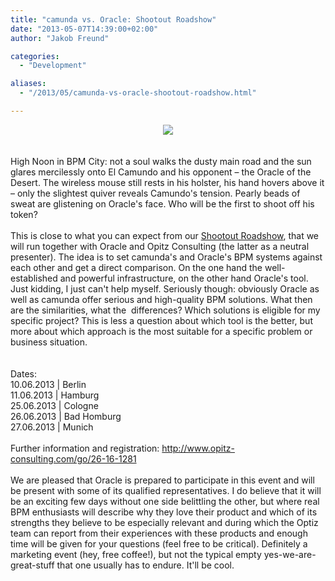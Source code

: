 ```yaml
---
title: "camunda vs. Oracle: Shootout Roadshow"
date: "2013-05-07T14:39:00+02:00"
author: "Jakob Freund"

categories:
  - "Development"

aliases:
  - "/2013/05/camunda-vs-oracle-shootout-roadshow.html"

---
```


<div class="separator" style="clear: both; text-align: center;">
<a href="http://1.bp.blogspot.com/-T7kU7QSe4U0/UYj07DY8VmI/AAAAAAAAAEA/qUNIQdpIJZQ/s1600/cowboy_duell_main.gif" imageanchor="1" style="margin-left: 1em; margin-right: 1em;"><img border="0" src="http://1.bp.blogspot.com/-T7kU7QSe4U0/UYj07DY8VmI/AAAAAAAAAEA/qUNIQdpIJZQ/s1600/cowboy_duell_main.gif" /></a></div>
<br />
<br />
High Noon in BPM City: not a soul walks the dusty main road and the sun glares mercilessly onto El Camundo and his opponent – the Oracle of the Desert. The wireless mouse still rests in his holster, his hand hovers above it – only the slightest quiver reveals Camundo's tension. Pearly beads of sweat are glistening on Oracle's face. Who will be the first to shoot off his token?<br />
<br />
This is close to what you can expect from our <a href="http://www.opitz-consulting.com/go/26-16-1281">Shootout Roadshow</a>, that we will run together with Oracle and Opitz Consulting (the latter as a neutral presenter). The idea is to set camunda's and Oracle's BPM systems against each other and get a direct comparison. On the one hand the well-established and powerful infrastructure, on the other hand Oracle's tool. Just kidding, I just can't help myself. Seriously though: obviously Oracle as well as camunda offer serious and high-quality BPM solutions. What then are the similarities, what the &nbsp;differences? Which solutions is eligible for my specific project? This is less a question about which tool is the better, but more about which approach is the most suitable for a specific problem or business situation.<br />
<br />
<br />
Dates:<br />
10.06.2013 | Berlin<br />
11.06.2013 | Hamburg<br />
25.06.2013 | Cologne<br />
26.06.2013 | Bad Homburg<br />
27.06.2013 | Munich<br />
<br />
Further information and registration: <a href="http://www.opitz-consulting.com/go/26-16-1281">http://www.opitz-consulting.com/go/26-16-1281</a><br />
<br />
We are pleased that Oracle is prepared to participate in this event and will be present with some of its qualified representatives. I do believe that it will be an exciting few days without one side belittling the other, but where real BPM enthusiasts will describe why they love their product and which of its strengths they believe to be especially relevant and during which the Optiz team can report from their experiences with these products and enough time will be given for your questions (feel free to be critical). Definitely a marketing event (hey, free coffee!), but not the typical empty yes-we-are-great-stuff that one usually has to endure. It'll be cool.<br />
